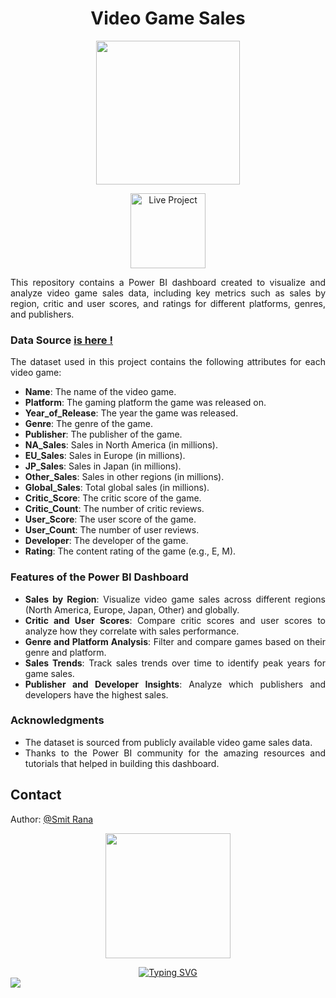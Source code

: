 <h1 align="center"> Video Game Sales </h1>
<p align="center">
  <img src="https://github.com/user-attachments/assets/0fc134e2-584d-4fe8-a295-8aea18961faf" width="230">
</p>


<p align="center">
<a href="https://app.powerbi.com/view?r=eyJrIjoiNjNjMjhhMTYtODQ0MC00NDczLTlhZWEtZWRiZGY3YTg2N2RmIiwidCI6IjNmMTcwMmFmLTNmNGUtNDk1ZS04YzhiLTEzNzIxZjM5YjFiMCJ9">
    <img src="https://github.com/user-attachments/assets/eb030d5f-8bb3-458e-9a2b-3c13a455c662" alt="Live Project" width="120">
</a>
</p>

<div align="justify"> 

This repository contains a Power BI dashboard created to visualize and analyze video game sales data, including key metrics such as sales by region, critic and user scores, and ratings for different platforms, genres, and publishers.

### Data Source [is here !](https://gist.github.com/PickleSnek/14dd6c9e57d557b267566ec1a606dc55)

The dataset used in this project contains the following attributes for each video game:
- **Name**: The name of the video game.
- **Platform**: The gaming platform the game was released on.
- **Year_of_Release**: The year the game was released.
- **Genre**: The genre of the game.
- **Publisher**: The publisher of the game.
- **NA_Sales**: Sales in North America (in millions).
- **EU_Sales**: Sales in Europe (in millions).
- **JP_Sales**: Sales in Japan (in millions).
- **Other_Sales**: Sales in other regions (in millions).
- **Global_Sales**: Total global sales (in millions).
- **Critic_Score**: The critic score of the game.
- **Critic_Count**: The number of critic reviews.
- **User_Score**: The user score of the game.
- **User_Count**: The number of user reviews.
- **Developer**: The developer of the game.
- **Rating**: The content rating of the game (e.g., E, M).

### Features of the Power BI Dashboard

- **Sales by Region**: Visualize video game sales across different regions (North America, Europe, Japan, Other) and globally.
- **Critic and User Scores**: Compare critic scores and user scores to analyze how they correlate with sales performance.
- **Genre and Platform Analysis**: Filter and compare games based on their genre and platform.
- **Sales Trends**: Track sales trends over time to identify peak years for game sales.
- **Publisher and Developer Insights**: Analyze which publishers and developers have the highest sales.

### Acknowledgments

- The dataset is sourced from publicly available video game sales data.
- Thanks to the Power BI community for the amazing resources and tutorials that helped in building this dashboard.

</div>

## Contact

Author: [@Smit Rana](https://www.linkedin.com/in/smit98rana/) 
<p align="center">
	<img src="https://user-images.githubusercontent.com/74038190/214644145-264f4759-7633-441e-9d67-d8dda9d50d26.gif" width="200">
</p>

<div align="center">
  <a href="https://git.io/typing-svg">
    <img src="https://readme-typing-svg.demolab.com?font=Fira+Code&pause=1000&center=true&vCenter=true&random=true&width=435&lines=I+hope+this+work+serves+you+well!" alt="Typing SVG" />
  </a>
</div>

<img src="https://user-images.githubusercontent.com/74038190/212284100-561aa473-3905-4a80-b561-0d28506553ee.gif" >


